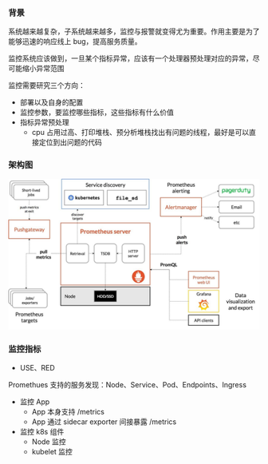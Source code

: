 ### 背景

系统越来越复杂，子系统越来越多，监控与报警就变得尤为重要。作用主要是为了能够迅速的响应线上 bug，提高服务质量。

监控系统应该做到，一旦某个指标异常，应该有一个处理器预处理对应的异常，尽可能缩小异常范围

监控需要研究三个方向：

* 部署以及自身的配置
* 监控参数，要监控哪些指标，这些指标有什么价值
* 指标异常预处理
    * cpu 占用过高、打印堆栈、预分析堆栈找出有问题的线程，最好是可以直接定位到出问题的代码

### 架构图

![](/pic/prometheus.jpg)


### 监控指标

* USE、RED

Promethues 支持的服务发现：Node、Service、Pod、Endpoints、Ingress

* 监控 App
    * App 本身支持 /metrics
    * App 通过 sidecar exporter 间接暴露 /metrics
* 监控 k8s 组件
    * Node 监控 
    * kubelet 监控
    
